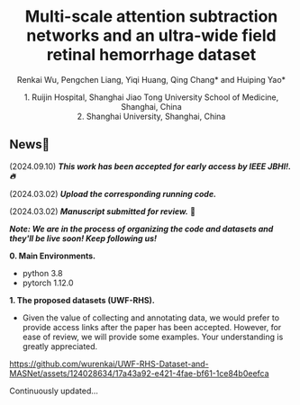 <p align="center">
  <h1 align="center">Multi-scale attention subtraction networks and an ultra-wide field retinal hemorrhage dataset</h1>
  <p align="center">
    Renkai Wu, Pengchen Liang, Yiqi Huang, Qing Chang* and Huiping Yao*
  </p>
    <p align="center">
      1. Ruijin Hospital, Shanghai Jiao Tong University School of Medicine, Shanghai, China</br>
      2. Shanghai University, Shanghai, China</br>
  </p>
</p>

## News🚀
(2024.09.10) ***This work has been accepted for early access by IEEE JBHI!.🔥*** 

(2024.03.02) ***Upload the corresponding running code.*** 

(2024.03.02) ***Manuscript submitted for review.*** 📃

***Note: We are in the process of organizing the code and datasets and they'll be live soon! Keep following us!***

**0. Main Environments.**
- python 3.8
- pytorch 1.12.0

**1. The proposed datasets (UWF-RHS).**
- Given the value of collecting and annotating data, we would prefer to provide access links after the paper has been accepted. However, for ease of review, we will provide some examples. Your understanding is greatly appreciated.



https://github.com/wurenkai/UWF-RHS-Dataset-and-MASNet/assets/124028634/17a43a92-e421-4fae-bf61-1ce84b0eefca




Continuously updated...

